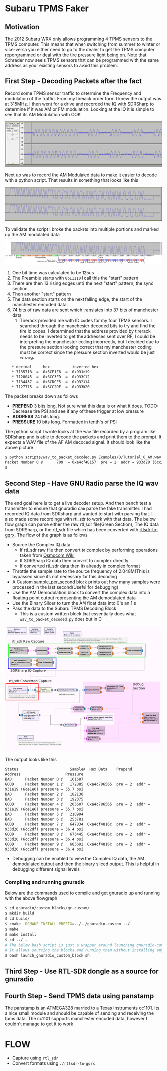 Subaru TPMS Faker
=====================================


Motivation
----------

The 2012 Subaru WRX only allows programming 4 TPMS sensors to the TPMS computer.  This means that when switching from summer to winter or vice-versa you either need to go to the dealer to get the TPMS computer reporgrammed or deal with the tire pressure light being on. Note that Schrader now seels TPMS sensors that can be programmed with the same address as your existing sensors to avoid this problem.

First Step - Decoding Packets after the fact
--------
Record some TPMS sensor traffic to determine the Frequency and modulation of the traffic.  From my tirerack order form I knew the output was at 315MHz.  I then went for a drive and recorded the IQ with SDRSharp to determine if it was AM or FM modulation.  Looking at the IQ it is simple to see that its AM Modulation with OOK

![ScreenShot](/Examples/0/Tutorial_0_IQ_OOK.png)

Next up was to record the AM Modulated data to make it easier to decode with a python script.  That results in something that looks like this

![ScreenShot](/Examples/0/Tutorial_0_AM_Blank.png)

To validate the script I broke the packets into multiple portions and marked up the AM modulated data

![ScreenShot](/Examples/0/Tutorial_0_AM_Marked.png)

1. One bit time was calculated to be 125us
1. The Preamble starts with `0b11110` I call this the "start" pattern
1. There are then 13 rising edges until the next "start" pattern, the sync section
1. Then another "start" pattern
1. The data section starts on the next falling edge, the start of the manchester encoded data.
1. 74 bits of raw data are sent which translates into 37 bits of manchester data
   1. Tirerack provided me with ID codes for my four TPMS sensors.  I searched through the manchester decoded bits to try and find the tire id codes.  I determined that the address provided by tirerack needs to be inverted to get the addresses sent over RF,  I could be interpreting the manchester coding incorrectly, but I decided due to the pressure section looking correct that my manchester coding must be correct since the pressure section inverted would be just wrong.
```
   * decimal     hex          inverted hex
   * 7135718  =  0x6CE1E6  =  0x931e19
   * 7128045  =  0x6CC3ED  =  0x933C12
   * 7134437  =  0x6CDCE5  =  0x93231A
   * 7127775  =  0x6CC2DF  =  0x933D20
```
The packet breaks down as follows
* **PREPEND** 3 bits long. Not sure what this data is or what it does.  TODO:  Decrease tire PSI and see if any of these trigger at low pressure
* **ADDRESS** 24 bits long.
* **PRESSURE** 10 bits long. Formatted in tenth's of PSI

The python script I wrote looks at the wav file recorded by a program like SDRsharp and is able to decode the packets and print them to the prompt. It expects a WAV file of the AF AM decoded signal.  It should look like the above picture
```bash
$ python scripts/wav_to_packet_decoded.py Examples/0/Tutorial_0_AM.wav 
Packet Number 0 @      709  = 0xa4cf48157  pre = 2  addr = 933d20 (6cc2df) pressure = 34.3 psi  man_bits =37
$ 
```

## Second Step - Have GNU Radio parse the IQ wav data
The end goal here is to get a live decoder setup.  And then bench test a transmitter to ensure that gnuradio can parse the fake transmitter.  I had recorded IQ data from SDRsharp and wanted to start with parsing that. I also made some recordings with rtl_sdr to work with that data.  The below flow graph can parse either the raw rtl_sdr file(Green Section), The IQ data from SDRSharp, or the rtl_sdr file which has been converted with [rtlsdr-to-gqrx](https://gist.github.com/DrPaulBrewer/917f990cc0a51f7febb5).  The flow of the graph is as follows
*  Source the Complex IQ data
    * If rtl_sdr raw file then convert to complex by performing operations taken from [Osmocom Wiki](http://osmocom.org/projects/sdr/wiki/rtl-sdr#rtl_sdr)
	* If SDRSharp IQ data then convert to complex directly
    * If converted rtl_sdr data then its already in complex format
*  Throttle the sample rate to the source frequency of 2.048M(This is bypassed since its not necessary for this decoding
*  A Custom sample_per_second block prints out how many samples were processed in the last second(Useful for debugging)
*  Use the AM Demodulation block to convert the complex data into a floating point output representing the AM demodulated data
*  Use the Binary Slicer to turn the AM float data into 0's an 1's
*  Pass the data to the Subaru TPMS Decoding Block
    * This is a custom written block that essentially does what `wav_to_packet_decoded.py` does but in C

![ScreenShot](/Examples/1/rtl_sdr_recording_to_packets_marked.grc.png)

The output looks like this
```
Status	                     Sample#  Hex Data    Prepend         Address                    Pressure
BAD      Packet Number 0 @   161687
GOOD     Packet Number 1 @   172885  0xa4c786565  pre = 2  addr = 931e19 (6ce1e6) pressure = 35.7 psi
BAD      Packet Number 2 @   182138
BAD      Packet Number 3 @   192375
GOOD     Packet Number 4 @   203607  0xa4c786565  pre = 2  addr = 931e19 (6ce1e6) pressure = 35.7 psi
BAD      Packet Number 5 @   218994
BAD      Packet Number 6 @   253781
GOOD     Packet Number 7 @   647834  0xa4cf4816c  pre = 2  addr = 933d20 (6cc2df) pressure = 36.4 psi
GOOD     Packet Number 8 @   673445  0xa4cf4816c  pre = 2  addr = 933d20 (6cc2df) pressure = 36.4 psi
GOOD     Packet Number 9 @   683692  0xa4cf4816c  pre = 2  addr = 933d20 (6cc2df) pressure = 36.4 psi
```
* Debugging can be enabled to view the Complex IQ data, the AM demodulated output and then the binary sliced output. This is helpful in debugging different signal levels

### Compiling and running gnuradio
Below are the commands used to compile and get gnuradio up and running with the above flowgraph
```bash
$ cd gnuradio/custom_blocks/gr-custom/
$ mkdir build
$ cd build/
$ cmake -DCMAKE_INSTALL_PREFIX=../../gnuradio-custom ../
$ make
$ make install
$ cd ../..
# The below bash script is just a wrapper around launching gnuradio-companion  
# It allows sourcing the blocks and running them without installing anything
$ bash launch_gnuradio_custom_block.sh
```


## Third Step - Use RTL-SDR dongle as a source for gnuradio

## Fourth Step - Send TPMS data using panstamp
The panstamp is an ATMEGA328 married to a Texas Instruments cc1101. Its a nice small module and should be capable of sending and receiving the tpms data.  The cc1101 supports manchester encoded data, however I couldn't manage to get it to work



# FLOW
* Capture using `rtl_sdr`
* Convert formats using `./rtlsdr-to-gqrx`

